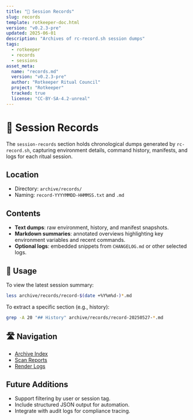 ```yaml
---
title: "📜 Session Records"
slug: records
template: rotkeeper-doc.html
version: "v0.2.3-pre"
updated: 2025-06-01
description: "Archives of rc-record.sh session dumps"
tags:
  - rotkeeper
  - records
  - sessions
asset_meta:
  name: "records.md"
  version: "v0.2.3-pre"
  author: "Rotkeeper Ritual Council"
  project: "Rotkeeper"
  tracked: true
  license: "CC-BY-SA-4.2-unreal"
---
```


# 📜 Session Records

<!-- The council’s ledger of session record artifacts -->

The `session-records` section holds chronological dumps generated by `rc-record.sh`, capturing environment details, command history, manifests, and logs for each ritual session.

## Location

- Directory: `archive/records/`
- Naming: `record-YYYYMMDD-HHMMSS.txt` and `.md`

## Contents

- **Text dumps**: raw environment, history, and manifest snapshots.
- **Markdown summaries**: annotated overviews highlighting key environment variables and recent commands.
- **Optional logs**: embedded snippets from `CHANGELOG.md` or other selected logs.

## 🧭 Usage

<!-- How to consult session archives -->

To view the latest session summary:

```bash
less archive/records/record-$(date +%Y%m%d-)*.md
```

To extract a specific section (e.g., history):

```bash
grep -A 20 "## History" archive/records/record-20250527-*.md
```

## 🛣️ Navigation

<!-- Quick links within Archive -->
- [Archive Index](archive/index.html)
- [Scan Reports](archive/scan-reports.html)
- [Render Logs](archive/renders.html)

## Future Additions

<!-- Aspirational rites for session records -->
- Support filtering by user or session tag.
- Include structured JSON output for automation.
- Integrate with audit logs for compliance tracing.